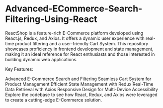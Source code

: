 # Advanced-ECommerce-Search-Filtering-Using-React


ReactShop is a feature-rich E-Commerce platform developed using React.js, Redux, and Axios. It offers a dynamic user experience with real-time product filtering and a user-friendly Cart System. This repository showcases proficiency in frontend development and state management, making it an ideal reference for React enthusiasts and those interested in building dynamic web applications.

Key Features:

Advanced E-Commerce Search and Filtering
Seamless Cart System for Product Management
Efficient State Management with Redux
Real-Time Data Retrieval with Axios
Responsive Design for Multi-Device Accessibility
Explore the codebase to see how React, Redux, and Axios were leveraged to create a cutting-edge E-Commerce solution.
